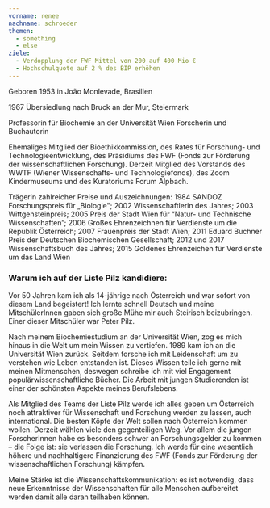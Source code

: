 ```yaml
---
vorname: renee
nachname: schroeder
themen:
  - something
  - else
ziele:
  - Verdopplung der FWF Mittel von 200 auf 400 Mio €
  - Hochschulquote auf 2 % des BIP erhöhen
---
```


Geboren 1953 in João Monlevade, Brasilien

1967 Übersiedlung nach Bruck an der Mur, Steiermark

Professorin für Biochemie an der Universität Wien
Forscherin und Buchautorin

Ehemaliges Mitglied der Bioethikkommission, des Rates für Forschung- und Technologieentwicklung, des Präsidiums des FWF (Fonds zur Förderung der wissenschaftlichen Forschung).  Derzeit Mitglied des Vorstands des WWTF (Wiener Wissenschafts- und Technologiefonds), des Zoom Kindermuseums und des Kuratoriums Forum Alpbach.

Trägerin zahlreicher Preise und Auszeichnungen: 1984 SANDOZ Forschungspreis für „Biologie"; 2002 Wissenschaftlerin des Jahres; 2003 Wittgensteinpreis; 2005 Preis der Stadt Wien für “Natur- und Technische Wissenschaften”; 2006 Großes Ehrenzeichnen für Verdienste um die Republik Österreich; 2007 Frauenpreis der Stadt Wien; 2011 Eduard Buchner Preis der Deutschen Biochemischen Gesellschaft; 2012 und 2017 Wissenschaftsbuch des Jahres; 2015 Goldenes Ehrenzeichen für Verdienste um das Land Wien

### Warum ich auf der Liste Pilz kandidiere:
Vor 50 Jahren kam ich als 14-jährige nach Österreich und war sofort von diesem Land begeistert! Ich lernte schnell Deutsch und meine MitschülerInnen gaben sich große Mühe mir auch Steirisch beizubringen. Einer dieser Mitschüler war Peter Pilz.

Nach meinem Biochemiestudium an der Universität Wien, zog es mich hinaus in die Welt um mein Wissen zu vertiefen. 1989 kam ich an die Universität Wien zurück. Seitdem forsche ich mit Leidenschaft um zu verstehen wie Leben entstanden ist. Dieses Wissen teile ich gerne mit meinen Mitmenschen, deswegen schreibe ich mit viel Engagement populärwissenschaftliche Bücher. Die Arbeit mit jungen Studierenden ist einer der schönsten Aspekte meines Berufslebens.

Als Mitglied des Teams der Liste Pilz werde ich alles geben um Österreich noch attraktiver für Wissenschaft und Forschung werden zu lassen, auch international. Die besten Köpfe der Welt sollen nach Österreich kommen wollen. Derzeit wählen viele den gegenteiligen Weg. Vor allem die jungen ForscherInnen habe es besonders schwer an Forschungsgelder zu kommen – die Folge ist: sie verlassen die Forschung. Ich werde für eine wesentlich höhere und nachhaltigere Finanzierung des FWF (Fonds zur Förderung der wissenschaftlichen Forschung) kämpfen.

Meine Stärke ist die Wissenschaftskommunikation: es ist notwendig, dass neue Erkenntnisse der Wissenschaften für alle Menschen aufbereitet werden damit alle daran teilhaben können.